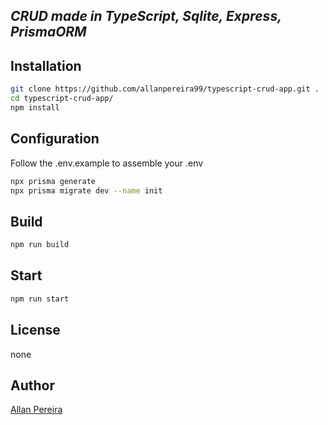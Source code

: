## _CRUD made in TypeScript, Sqlite, Express, PrismaORM_

## Installation

```sh
git clone https://github.com/allanpereira99/typescript-crud-app.git .
cd typescript-crud-app/
npm install
```

## Configuration

Follow the .env.example to assemble your .env

```sh
npx prisma generate
npx prisma migrate dev --name init
```

## Build

```sh
npm run build
```

## Start

```sh
npm run start
```

## License

none

## Author

[Allan Pereira](https://www.github.com/allanpereira99/)
